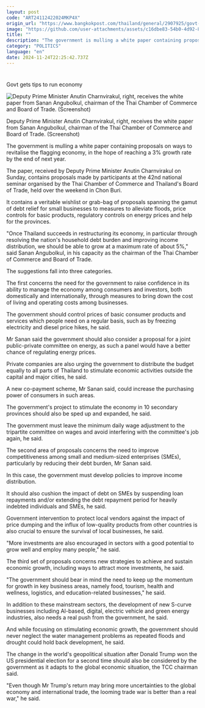 ```yaml
---
layout: post
code: "ART24112422024MKP4X"
origin_url: "https://www.bangkokpost.com/thailand/general/2907925/govt-gets-tips-to-run-economy"
image: "https://github.com/user-attachments/assets/c16dbe83-54b0-4d92-8426-f32bca2f29a3"
title: ""
description: "The government is mulling a white paper containing proposals on ways to revitalise the flagging economy, in the hope of reaching a 3% growth rate by the end of next year."
category: "POLITICS"
language: "en"
date: 2024-11-24T22:25:42.737Z
---
```


# 

Govt gets tips to run economy

![Deputy Prime Minister Anutin Charnvirakul, right, receives the white paper from Sanan Angubolkul, chairman of the Thai Chamber of Commerce and Board of Trade. (Screenshot)](https://github.com/user-attachments/assets/aec65656-728a-461b-8af4-1bdbd2aecb4a)

Deputy Prime Minister Anutin Charnvirakul, right, receives the white paper from Sanan Angubolkul, chairman of the Thai Chamber of Commerce and Board of Trade. (Screenshot)

The government is mulling a white paper containing proposals on ways to revitalise the flagging economy, in the hope of reaching a 3% growth rate by the end of next year.

The paper, received by Deputy Prime Minister Anutin Charnvirakul on Sunday, contains proposals made by participants at the 42nd national seminar organised by the Thai Chamber of Commerce and Thailand's Board of Trade, held over the weekend in Chon Buri.

It contains a veritable wishlist or grab-bag of proposals spanning the gamut of debt relief for small businesses to measures to alleviate floods, price controls for basic products, regulatory controls on energy prices and help for the provinces.

"Once Thailand succeeds in restructuring its economy, in particular through resolving the nation's household debt burden and improving income distribution, we should be able to grow at a maximum rate of about 5%," said Sanan Angubolkul, in his capacity as the chairman of the Thai Chamber of Commerce and Board of Trade.

The suggestions fall into three categories.

The first concerns the need for the government to raise confidence in its ability to manage the economy among consumers and investors, both domestically and internationally, through measures to bring down the cost of living and operating costs among businesses.

The government should control prices of basic consumer products and services which people need on a regular basis, such as by freezing electricity and diesel price hikes, he said.

Mr Sanan said the government should also consider a proposal for a joint public-private committee on energy, as such a panel would have a better chance of regulating energy prices.

Private companies are also urging the government to distribute the budget equally to all parts of Thailand to stimulate economic activities outside the capital and major cities, he said.

A new co-payment scheme, Mr Sanan said, could increase the purchasing power of consumers in such areas.

The government's project to stimulate the economy in 10 secondary provinces should also be sped up and expanded, he said.

The government must leave the minimum daily wage adjustment to the tripartite committee on wages and avoid interfering with the committee's job again, he said.

The second area of proposals concerns the need to improve competitiveness among small and medium-sized enterprises (SMEs), particularly by reducing their debt burden, Mr Sanan said.

In this case, the government must develop policies to improve income distribution.

It should also cushion the impact of debt on SMEs by suspending loan repayments and/or extending the debt repayment period for heavily indebted individuals and SMEs, he said.

Government intervention to protect local vendors against the impact of price dumping and the influx of low-quality products from other countries is also crucial to ensure the survival of local businesses, he said.

"More investments are also encouraged in sectors with a good potential to grow well and employ many people," he said.

The third set of proposals concerns new strategies to achieve and sustain economic growth, including ways to attract more investments, he said.

"The government should bear in mind the need to keep up the momentum for growth in key business areas, namely food, tourism, health and wellness, logistics, and education-related businesses," he said.

In addition to these mainstream sectors, the development of new S-curve businesses including AI-based, digital, electric vehicle and green energy industries, also needs a real push from the government, he said.

And while focusing on stimulating economic growth, the government should never neglect the water management problems as repeated floods and drought could hold back development, he said.

The change in the world's geopolitical situation after Donald Trump won the US presidential election for a second time should also be considered by the government as it adapts to the global economic situation, the TCC chairman said.

"Even though Mr Trump's return may bring more uncertainties to the global economy and international trade, the looming trade war is better than a real war," he said.